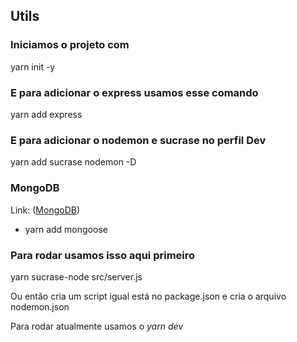 ## Utils

### Iniciamos o projeto com 
yarn init -y
### E para adicionar o express usamos esse comando
yarn add express
### E para adicionar o nodemon e sucrase no perfil Dev
yarn add sucrase nodemon -D

### MongoDB

Link: ([MongoDB](https://cloud.mongodb.com/v2/66fd7c5a56e15f149f57ff66#/clusters))
- yarn add mongoose


### Para rodar usamos isso aqui primeiro
yarn sucrase-node src/server.js

Ou então cria um script igual está no package.json e cria o arquivo nodemon.json


Para rodar atualmente usamos o _yarn dev_
